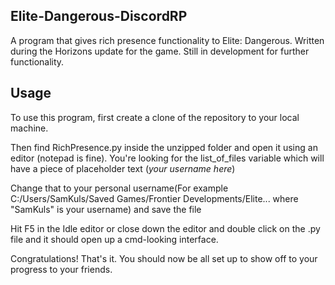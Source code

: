 ## Elite-Dangerous-DiscordRP
A program that gives rich presence functionality to Elite: Dangerous. Written during the Horizons update for the game. Still in development for further functionality.

## Usage

To use this program, first create a clone of the repository to your local machine.

Then find RichPresence.py inside the unzipped folder and open it using an editor (notepad is fine). You're looking for the list_of_files variable which will have a piece of placeholder text (*your username here*)

Change that to your personal username(For example C:/Users/SamKuls/Saved Games/Frontier Developments/Elite... where "SamKuls" is your username) and save the file

Hit F5 in the Idle editor or close down the editor and double click on the .py file and it should open up a cmd-looking interface.

Congratulations! That's it. You should now be all set up to show off to your progress to your friends.
